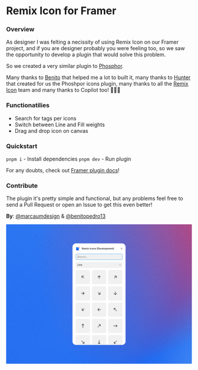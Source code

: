 # Remix Icon for Framer

### Overview

As designer I was felting a necissity of using Remix Icon on our Framer project, and if you are designer probably you were feeling too, so we saw the opportunity to develop a plugin that would solve this problem.

So we created a very similar plugin to [Phosphor](https://www.framer.com/marketplace/plugins/phosphor/). 

Many thanks to [Benito](https://github.com/BenitoPedro13) that helped me a lot to built it, many thanks to [Hunter](https://github.com/huntercaron) that created for us the Phoshpor icons plugin, many thanks to all the [Remix Icon](https://remixicon.com/) team and many thanks to Copilot too! 🙏🏽🫡

### Functionatilies 

- Search for tags per icons
- Switch between Line and Fill weights
- Drag and drop icon on canvas 

### Quickstart

`pnpm i` - Install dependencies
`pnpm dev` - Run plugin

For any doubts, check out [Framer plugin docs](https://www.framer.com/developers/plugins/introduction)!

### Contribute

The plugin it's pretty simple and functional, but any problems feel free to send a Pull Request or open an Issue to get this even better!

**By**: [@marcaumdesign](https://github.com/marcaumdesign) & [@benitopedro13](https://github.com/BenitoPedro13)

![remix icons](public/thumbnail02.png)
